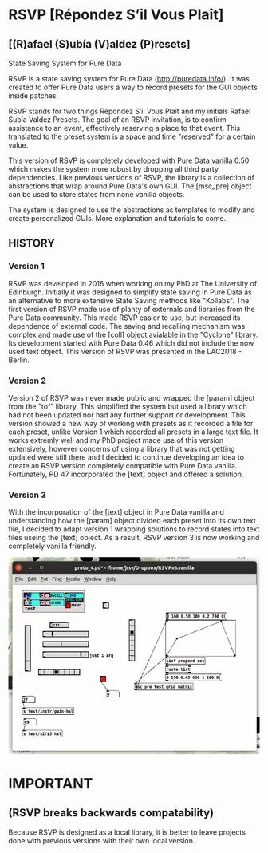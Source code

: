 # RSVP [Répondez S’il Vous Plaît]
## [(R)afael (S)ubía (V)aldez (P)resets] 
State Saving System for Pure Data

RSVP is a state saving system for Pure Data (http://puredata.info/). It was created to offer Pure Data users a way to record presets for the GUI objects inside patches.

RSVP stands for two things Répondez S’il Vous Plaît and my initials Rafael Subía Valdez Presets. The goal of an RSVP invitation, is to confirm assistance to an event, effectively reserving a place to that event. This translated to the preset system is a space and time "reserved" for a certain value.

This version of RSVP is completely developed with Pure Data vanilla 0.50 which makes the system more robust by dropping all third party dependencies. Like previous versions of RSVP, the library is a collection of abstractions that wrap around Pure Data's own GUI. The [msc_pre] object can be used to store states from none vanilla objects. 

The system is designed to use the abstractions as templates to modify and create personalized GUIs. More explanation and tutorials to come.

## HISTORY
### Version 1
RSVP was developed in 2016 when working on my PhD at The University of Edinburgh. Initially it was designed to simplify state saving in Pure Data as an alternative to more extensive State Saving methods like "Kollabs". The first version of RSVP made use of planty of externals and libraries from the Pure Data community. This made RSVP easier to use, but increased its dependence of external code. The saving and recalling mechanism was complex and made use of the [coll] object avialable in the "Cyclone" library. Its development started with Pure Data 0.46 which did not include the now used text object. This version of RSVP was presented in the LAC2018 - Berlin.

### Version 2
Version 2 of RSVP was never made public and wrapped the [param] object from the "tof" library. This simplified the system but used a library which had not been updated nor had any further support or development. This version showed a new way of working with presets as it recorded a file for each preset, unlike Version 1 which recorded all presets in a large text file. It works extremly well and my PhD project made use of this version extensively, however concerns of using a library that was not getting updated were still there and I decided to continue developing an idea to create an RSVP version completely compatible with Pure Data vanilla. Fortunately, PD 47 incorporated the [text] object and offered a solution. 

### Version 3
With the incorporation of the [text] object in Pure Data vanilla and understanding how the [param] object divided each preset into its own text file, I decided to adapt version 1 wrapping solutions to record states into text files useing the [text] object. As a result, RSVP version 3 is now working and completely vanilla friendly. 


![](rsvp1.gif)

# IMPORTANT 
## (RSVP breaks backwards compatability)
Because RSVP is designed as a local library, it is better to leave projects done with previous versions with their own local version. 


